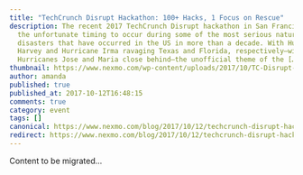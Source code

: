 ```yaml
---
title: "TechCrunch Disrupt Hackathon: 100+ Hacks, 1 Focus on Rescue"
description: The recent 2017 TechCrunch Disrupt hackathon in San Francisco had
  the unfortunate timing to occur during some of the most serious natural
  disasters that have occurred in the US in more than a decade. With Hurricane
  Harvey and Hurricane Irma ravaging Texas and Florida, respectively—with
  Hurricanes Jose and Maria close behind—the unofficial theme of the […]
thumbnail: https://www.nexmo.com/wp-content/uploads/2017/10/TC-Disrupt-hack-2017-ResCall.jpeg
author: amanda
published: true
published_at: 2017-10-12T16:48:15
comments: true
category: event
tags: []
canonical: https://www.nexmo.com/blog/2017/10/12/techcrunch-disrupt-hackathon-focus-rescue
redirect: https://www.nexmo.com/blog/2017/10/12/techcrunch-disrupt-hackathon-focus-rescue
---
```

Content to be migrated...